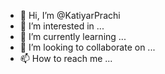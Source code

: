 - 👋 Hi, I’m @KatiyarPrachi
- 👀 I’m interested in ...
- 🌱 I’m currently learning ...
- 💞️ I’m looking to collaborate on ...
- 📫 How to reach me ...

<!---
KatiyarPrachi/KatiyarPrachi is a ✨ special ✨ repository because its `README.md` (this file) appears on your GitHub profile.
You can click the Preview link to take a look at your changes.
--->

